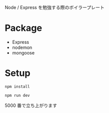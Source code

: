Node / Express を勉強する際のボイラープレート

# Package

- Express
- nodemon
- mongoose

# Setup

```
npm install
```

```
npm run dev
```

5000 番で立ち上がります
